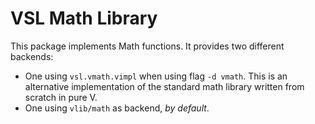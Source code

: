 # VSL Math Library

This package implements Math functions. It provides two different backends:

- One using `vsl.vmath.vimpl` when using flag `-d vmath`. This is an alternative implementation of the
  standard math library written from scratch in pure V.
- One using `vlib/math` as backend, *by default*.
